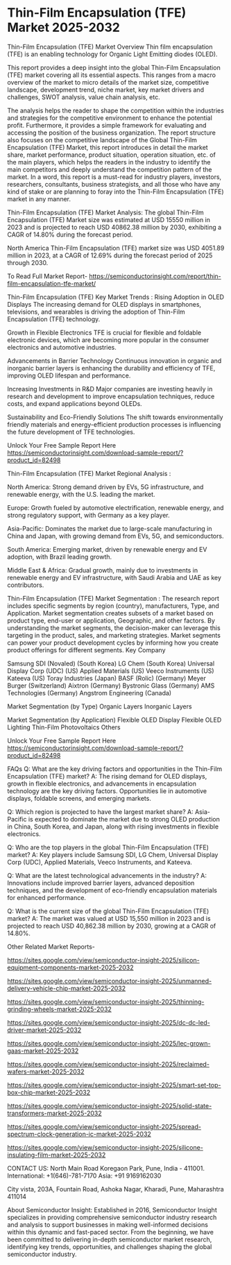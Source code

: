 <h1>Thin-Film Encapsulation (TFE) Market 2025-2032</h1>
Thin-Film Encapsulation (TFE) Market Overview
Thin film encapsulation (TFE) is an enabling technology for Organic Light Emitting diodes (OLED).

This report provides a deep insight into the global Thin-Film Encapsulation (TFE) market covering all its essential aspects. This ranges from a macro overview of the market to micro details of the market size, competitive landscape, development trend, niche market, key market drivers and challenges, SWOT analysis, value chain analysis, etc.

The analysis helps the reader to shape the competition within the industries and strategies for the competitive environment to enhance the potential profit. Furthermore, it provides a simple framework for evaluating and accessing the position of the business organization. The report structure also focuses on the competitive landscape of the Global Thin-Film Encapsulation (TFE) Market, this report introduces in detail the market share, market performance, product situation, operation situation, etc. of the main players, which helps the readers in the industry to identify the main competitors and deeply understand the competition pattern of the market.
In a word, this report is a must-read for industry players, investors, researchers, consultants, business strategists, and all those who have any kind of stake or are planning to foray into the Thin-Film Encapsulation (TFE) market in any manner.

Thin-Film Encapsulation (TFE) Market Analysis:
The global Thin-Film Encapsulation (TFE) Market size was estimated at USD 15550 million in 2023 and is projected to reach USD 40862.38 million by 2030, exhibiting a CAGR of 14.80% during the forecast period.

North America Thin-Film Encapsulation (TFE) market size was USD 4051.89 million in 2023, at a CAGR of 12.69% during the forecast period of 2025 through 2030.

To Read Full Market Report-
https://semiconductorinsight.com/report/thin-film-encapsulation-tfe-market/

Thin-Film Encapsulation (TFE) Key Market Trends :
Rising Adoption in OLED Displays
The increasing demand for OLED displays in smartphones, televisions, and wearables is driving the adoption of Thin-Film Encapsulation (TFE) technology.

Growth in Flexible Electronics
TFE is crucial for flexible and foldable electronic devices, which are becoming more popular in the consumer electronics and automotive industries.

Advancements in Barrier Technology
Continuous innovation in organic and inorganic barrier layers is enhancing the durability and efficiency of TFE, improving OLED lifespan and performance.

Increasing Investments in R&D
Major companies are investing heavily in research and development to improve encapsulation techniques, reduce costs, and expand applications beyond OLEDs.

Sustainability and Eco-Friendly Solutions
The shift towards environmentally friendly materials and energy-efficient production processes is influencing the future development of TFE technologies.

Unlock Your Free Sample Report Here
https://semiconductorinsight.com/download-sample-report/?product_id=82498

Thin-Film Encapsulation (TFE) Market Regional Analysis :

North America:
Strong demand driven by EVs, 5G infrastructure, and renewable energy, with the U.S. leading the market.

Europe:
Growth fueled by automotive electrification, renewable energy, and strong regulatory support, with Germany as a key player.

Asia-Pacific:
Dominates the market due to large-scale manufacturing in China and Japan, with growing demand from EVs, 5G, and semiconductors.

South America:
Emerging market, driven by renewable energy and EV adoption, with Brazil leading growth.

Middle East & Africa:
Gradual growth, mainly due to investments in renewable energy and EV infrastructure, with Saudi Arabia and UAE as key contributors.

Thin-Film Encapsulation (TFE) Market Segmentation :
The research report includes specific segments by region (country), manufacturers, Type, and Application. Market segmentation creates subsets of a market based on product type, end-user or application, Geographic, and other factors. By understanding the market segments, the decision-maker can leverage this targeting in the product, sales, and marketing strategies. Market segments can power your product development cycles by informing how you create product offerings for different segments.
Key Company

Samsung SDI (Novaled) (South Korea)
LG Chem (South Korea)
Universal Display Corp (UDC) (US)
Applied Materials (US)
Veeco Instruments (US)
Kateeva (US)
Toray Industries (Japan)
BASF (Rolic) (Germany)
Meyer Burger (Switzerland)
Aixtron (Germany)
Bystronic Glass (Germany)
AMS Technologies (Germany)
Angstrom Engineering (Canada)

Market Segmentation (by Type)
Organic Layers
Inorganic Layers

Market Segmentation (by Application)
Flexible OLED Display
Flexible OLED Lighting
Thin-Film Photovoltaics
Others

Unlock Your Free Sample Report Here
https://semiconductorinsight.com/download-sample-report/?product_id=82498

FAQs
Q: What are the key driving factors and opportunities in the Thin-Film Encapsulation (TFE) market?
A: The rising demand for OLED displays, growth in flexible electronics, and advancements in encapsulation technology are the key driving factors. Opportunities lie in automotive displays, foldable screens, and emerging markets.

Q: Which region is projected to have the largest market share?
A: Asia-Pacific is expected to dominate the market due to strong OLED production in China, South Korea, and Japan, along with rising investments in flexible electronics.

Q: Who are the top players in the global Thin-Film Encapsulation (TFE) market?
A: Key players include Samsung SDI, LG Chem, Universal Display Corp (UDC), Applied Materials, Veeco Instruments, and Kateeva.

Q: What are the latest technological advancements in the industry?
A: Innovations include improved barrier layers, advanced deposition techniques, and the development of eco-friendly encapsulation materials for enhanced performance.

Q: What is the current size of the global Thin-Film Encapsulation (TFE) market?
A: The market was valued at USD 15,550 million in 2023 and is projected to reach USD 40,862.38 million by 2030, growing at a CAGR of 14.80%.

Other Related Market Reports-

https://sites.google.com/view/semiconductor-insight-2025/silicon-equipment-components-market-2025-2032

https://sites.google.com/view/semiconductor-insight-2025/unmanned-delivery-vehicle-chip-market-2025-2032

https://sites.google.com/view/semiconductor-insight-2025/thinning-grinding-wheels-market-2025-2032

https://sites.google.com/view/semiconductor-insight-2025/dc-dc-led-driver-market-2025-2032

https://sites.google.com/view/semiconductor-insight-2025/lec-grown-gaas-market-2025-2032

https://sites.google.com/view/semiconductor-insight-2025/reclaimed-wafers-market-2025-2032

https://sites.google.com/view/semiconductor-insight-2025/smart-set-top-box-chip-market-2025-2032

https://sites.google.com/view/semiconductor-insight-2025/solid-state-transformers-market-2025-2032

https://sites.google.com/view/semiconductor-insight-2025/spread-spectrum-clock-generation-ic-market-2025-2032

https://sites.google.com/view/semiconductor-insight-2025/silicone-insulating-film-market-2025-2032

CONTACT US:
North Main Road Koregaon Park, Pune, India - 411001.
International: +1(646)-781-7170
Asia: +91 9169162030

City vista, 203A, Fountain Road, Ashoka Nagar, Kharadi, Pune, Maharashtra 411014

About Semiconductor Insight:
Established in 2016, Semiconductor Insight specializes in providing comprehensive semiconductor industry research and analysis to support businesses in making well-informed decisions within this dynamic and fast-paced sector. From the beginning, we have been committed to delivering in-depth semiconductor market research, identifying key trends, opportunities, and challenges shaping the global semiconductor industry.
